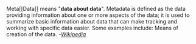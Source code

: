 Meta[[Data]] means "**data about data**". Metadata is defined as the data providing information about one or more aspects of the data; it is used to summarize basic information about data that can make tracking and working with specific data easier. Some examples include: Means of creation of the data.
-[*Wikipedia*](https://en.wikipedia.org/wiki/Metadata)
